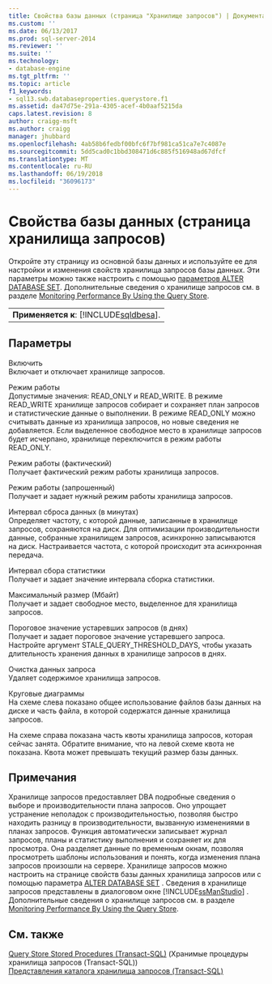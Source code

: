 ```yaml
---
title: Свойства базы данных (страница "Хранилище запросов") | Документация Майкрософт
ms.custom: ''
ms.date: 06/13/2017
ms.prod: sql-server-2014
ms.reviewer: ''
ms.suite: ''
ms.technology:
- database-engine
ms.tgt_pltfrm: ''
ms.topic: article
f1_keywords:
- sql13.swb.databaseproperties.querystore.f1
ms.assetid: da47d75e-291a-4305-acef-4b0aaf5215da
caps.latest.revision: 8
author: craigg-msft
ms.author: craigg
manager: jhubbard
ms.openlocfilehash: 4ab58b6fedbf00bfc6f7bf981ca51ca7e7c4087e
ms.sourcegitcommit: 5dd5cad0c1bbd308471d6c885f516948ad67dfcf
ms.translationtype: MT
ms.contentlocale: ru-RU
ms.lasthandoff: 06/19/2018
ms.locfileid: "36096173"
---
```

# <a name="database-properties-query-store-page"></a>Свойства базы данных (страница хранилища запросов)
  Откройте эту страницу из основной базы данных и используйте ее для настройки и изменения свойств хранилища запросов базы данных. Эти параметры можно также настроить с помощью [параметров ALTER DATABASE SET](/sql/t-sql/statements/alter-database-transact-sql-set-options). Дополнительные сведения о хранилище запросов см. в разделе [Monitoring Performance By Using the Query Store](../performance/monitoring-performance-by-using-the-query-store.md).  
  
||  
|-|  
|**Применяется к**: [!INCLUDE[sqldbesa](../../includes/sqldbesa-md.md)].|  
  
## <a name="options"></a>Параметры  
 Включить  
 Включает и отключает хранилище запросов.  
  
 Режим работы  
 Допустимые значения: READ_ONLY и READ_WRITE. В режиме READ_WRITE хранилище запросов собирает и сохраняет план запросов и статистические данные о выполнении. В режиме READ_ONLY можно считывать данные из хранилища запросов, но новые сведения не добавляется. Если выделенное свободное место в хранилище запросов будет исчерпано, хранилище переключится в режим работы READ_ONLY.  
  
 Режим работы (фактический)  
 Получает фактический режим работы хранилища запросов.  
  
 Режим работы (запрошенный)  
 Получает и задает нужный режим работы хранилища запросов.  
  
 Интервал сброса данных (в минутах)  
 Определяет частоту, с которой данные, записанные в хранилище запросов, сохраняются на диск. Для оптимизации производительности данные, собранные хранилищем запросов, асинхронно записываются на диск. Настраивается частота, с которой происходит эта асинхронная передача.  
  
 Интервал сбора статистики  
 Получает и задает значение интервала сборка статистики.  
  
 Максимальный размер (Мбайт)  
 Получает и задает свободное место, выделенное для хранилища запросов.  
  
 Пороговое значение устаревших запросов (в днях)  
 Получает и задает пороговое значение устаревшего запроса. Настройте аргумент STALE_QUERY_THRESHOLD_DAYS, чтобы указать длительность хранения данных в хранилище запросов в днях.  
  
 Очистка данных запроса  
 Удаляет содержимое хранилища запросов.  
  
 Круговые диаграммы  
 На схеме слева показано общее использование файлов базы данных на диске и часть файла, в которой содержатся данные хранилища запросов.  
  
 На схеме справа показана часть квоты хранилища запросов, которая сейчас занята. Обратите внимание, что на левой схеме квота не показана. Квота может превышать текущий размер базы данных.  
  
## <a name="remarks"></a>Примечания  
 Хранилище запросов предоставляет DBA подробные сведения о выборе и производительности плана запросов. Оно упрощает устранение неполадок с производительностью, позволяя быстро находить разницу в производительности, вызванную изменениями в планах запросов. Функция автоматически записывает журнал запросов, планы и статистику выполнения и сохраняет их для просмотра. Она разделяет данные по временным окнам, позволяя просмотреть шаблоны использования и понять, когда изменения плана запросов произошли на сервере. Хранилище запросов можно настроить на странице свойств базы данных хранилища запросов или с помощью параметра [ALTER DATABASE SET](/sql/t-sql/statements/alter-database-transact-sql-set-options) . Сведения в хранилище запросов представлены в диалоговом окне [!INCLUDE[ssManStudio](../../includes/ssmanstudio-md.md)] . Дополнительные сведения о хранилище запросов см. в разделе [Monitoring Performance By Using the Query Store](../performance/monitoring-performance-by-using-the-query-store.md).  
  
## <a name="see-also"></a>См. также  
 [Query Store Stored Procedures (Transact-SQL)](/sql/relational-databases/system-stored-procedures/query-store-stored-procedures-transact-sql)  (Хранимые процедуры хранилища запросов (Transact-SQL))  
 [Представления каталога хранилища запросов (Transact-SQL)](/sql/relational-databases/system-catalog-views/query-store-catalog-views-transact-sql)  
  
  
